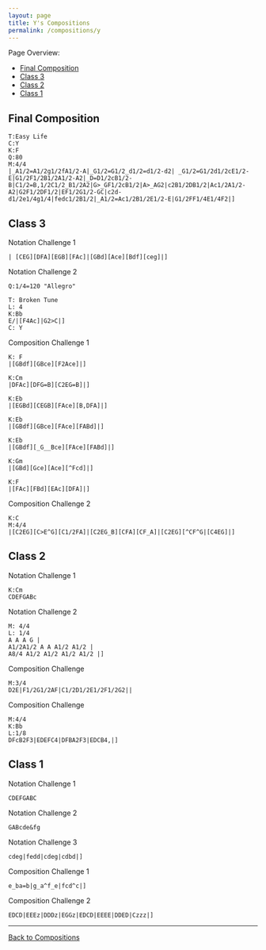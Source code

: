 ```yaml
---
layout: page
title: Y's Compositions
permalink: /compositions/y
---
```

Page Overview:
* [Final Composition](#final-composition)
* [Class 3](#class-3)
* [Class 2](#class-2)
* [Class 1](#class-1)

## Final Composition
```
T:Easy Life
C:Y
K:F
Q:80
M:4/4
|_A1/2=A1/2g1/2fA1/2-A|_G1/2=G1/2_d1/2=d1/2-d2| _G1/2=G1/2d1/2cE1/2-E|G1/2F1/2B1/2A1/2-A2|_D=D1/2cB1/2-B|C1/2=B,1/2C1/2_B1/2A2|G>_GF1/2cB1/2|A>_AG2|c2B1/2DB1/2|Ac1/2A1/2-A2|G2F1/2DF1/2|EF1/2G1/2-GC|c2d-d1/2e1/4g1/4|fedc1/2B1/2|_A1/2=Ac1/2B1/2E1/2-E|G1/2FF1/4E1/4F2|]

```

## Class 3

Notation Challenge 1
```
| [CEG][DFA][EGB][FAc]|[GBd][Ace][Bdf][ceg]|]
```

Notation Challenge 2
```
Q:1/4=120 "Allegro"

T: Broken Tune
L: 4
K:Bb
E/|[F4Ac]|G2>C|]
C: Y
```

Composition Challenge 1
```
K: F
|[GBdf][GBce][F2Ace]|]

K:Cm
|DFAc][DFG=B][C2EG=B]|]

K:Eb
|[EGBd][CEGB][FAce][B,DFA]|]

K:Eb
|[GBdf][GBce][FAce][FABd]|]

K:Eb
|[GBdf][_G__Bce][FAce][FABd]|]

K:Gm
|[GBd][Gce][Ace][^Fcd]|]

K:F
|[FAc][FBd][EAc][DFA]|]
```

Composition Challenge 2
```
K:C
M:4/4
|[C2EG][C>E^G][C1/2FA]|[C2EG_B][CFA][CF_A]|[C2EG][^CF^G|[C4EG]|]
```


## Class 2

Notation Challenge 1
```
K:Cm
CDEFGABc
```

Notation Challenge 2
```
M: 4/4
L: 1/4
A A A G |
A1/2A1/2 A A A1/2 A1/2 |
A8/4 A1/2 A1/2 A1/2 A1/2 |]
```

Composition Challenge
```
M:3/4
D2E|F1/2G1/2AF|C1/2D1/2E1/2F1/2G2||
```

Composition Challenge
```
M:4/4
K:Bb
L:1/8
DFcB2F3|EDEFC4|DFBA2F3|EDCB4,|]
```

## Class 1
Notation Challenge 1
```
CDEFGABC
```

Notation Challenge 2
```
GABcde&fg
```

Notation Challenge 3
```
cdeg|fedd|cdeg|cdbd|]
```

Composition Challenge 1
```
e_ba=b|g_a^f_e|fcd^c|]
```

Composition Challenge 2
```
EDCD|EEEz|DDDz|EGGz|EDCD|EEEE|DDED|Czzz|]
```

---
[Back to Compositions](/sc-workshop/compositions/)

